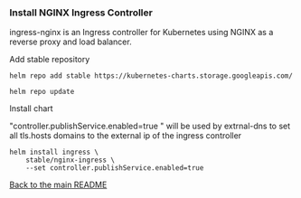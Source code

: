 ### Install NGINX Ingress Controller

ingress-nginx is an Ingress controller for Kubernetes using NGINX as a reverse proxy and load balancer.

Add stable repository

```
helm repo add stable https://kubernetes-charts.storage.googleapis.com/
```

```
helm repo update
```

Install chart

"controller.publishService.enabled=true " will be used by extrnal-dns to set all tls.hosts domains to the external ip of the ingress controller

```
helm install ingress \
    stable/nginx-ingress \
    --set controller.publishService.enabled=true 
```


[Back to the main README](../README.md)
